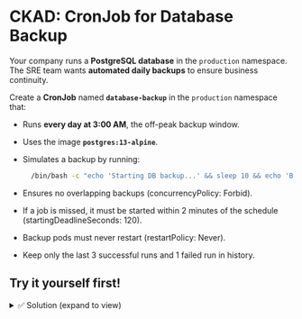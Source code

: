 # CKAD: CronJob for Database Backup

Your company runs a **PostgreSQL database** in the `production` namespace.  
The SRE team wants **automated daily backups** to ensure business continuity.  

Create a **CronJob** named **`database-backup`** in the `production` namespace that:  

- Runs **every day at 3:00 AM**, the off-peak backup window.  
- Uses the image **`postgres:13-alpine`**.  
- Simulates a backup by running:
  
  ```bash
    /bin/bash -c "echo 'Starting DB backup...' && sleep 10 && echo 'Backup complete at \$(date)'"
  ```
  
- Ensures no overlapping backups (concurrencyPolicy: Forbid).
- If a job is missed, it must be started within 2 minutes of the schedule (startingDeadlineSeconds: 120).
- Backup pods must never restart (restartPolicy: Never).
- Keep only the last 3 successful runs and 1 failed run in history.


## Try it yourself first!

<details><summary>✅ Solution (expand to view)</summary>


```yaml
apiVersion: batch/v1
kind: CronJob
metadata:
  name: database-backup
  namespace: production
spec:
  schedule: "0 3 * * *"
  concurrencyPolicy: Forbid
  startingDeadlineSeconds: 120
  successfulJobsHistoryLimit: 3
  failedJobsHistoryLimit: 1
  jobTemplate:
    spec:
      template:
        spec:
          restartPolicy: Never
          containers:
          - name: db-backup
            image: postgres:13-alpine
            command:
            - /bin/bash
            - -c
            - |
              echo 'Starting DB backup...' && sleep 10 && echo "Backup complete at $(date)"
```

</details>
